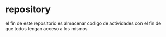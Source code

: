 # repository
el fin de este repositorio es almacenar codigo de actividades con el fin de que todos tengan acceso a los mismos
